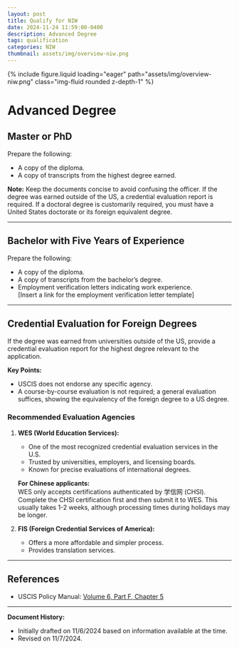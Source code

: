 ```yaml
---
layout: post
title: Qualify for NIW
date: 2024-11-24 11:59:00-0400
description: Advanced Degree
tags: qualification
categories: NIW
thumbnail: assets/img/overview-niw.png
---
```


<div class="row mt-3">
    <div class="col-sm mt-3 mt-md-0">
        {% include figure.liquid loading="eager" path="assets/img/overview-niw.png" class="img-fluid rounded z-depth-1" %}
    </div>
</div>

# Advanced Degree

## Master or PhD
Prepare the following:
- A copy of the diploma.
- A copy of transcripts from the highest degree earned.

**Note:** Keep the documents concise to avoid confusing the officer. If the degree was earned outside of the US, a credential evaluation report is required. If a doctoral degree is customarily required, you must have a United States doctorate or its foreign equivalent degree.

---

## Bachelor with Five Years of Experience
Prepare the following:
- A copy of the diploma.
- A copy of transcripts from the bachelor’s degree.
- Employment verification letters indicating work experience.  
  [Insert a link for the employment verification letter template]

---

## Credential Evaluation for Foreign Degrees
If the degree was earned from universities outside of the US, provide a credential evaluation report for the highest degree relevant to the application.

**Key Points:**
- USCIS does not endorse any specific agency.
- A course-by-course evaluation is not required; a general evaluation suffices, showing the equivalency of the foreign degree to a US degree.

### Recommended Evaluation Agencies
1. **WES (World Education Services):**
   - One of the most recognized credential evaluation services in the U.S.
   - Trusted by universities, employers, and licensing boards.
   - Known for precise evaluations of international degrees.

   **For Chinese applicants:**  
   WES only accepts certifications authenticated by 学信网 (CHSI). Complete the CHSI certification first and then submit it to WES. This usually takes 1-2 weeks, although processing times during holidays may be longer.

2. **FIS (Foreign Credential Services of America):**
   - Offers a more affordable and simpler process.
   - Provides translation services.

---

## References
- USCIS Policy Manual: [Volume 6, Part F, Chapter 5](https://www.uscis.gov/policy-manual/volume-6-part-f-chapter-5)

---

**Document History:**
- Initially drafted on 11/6/2024 based on information available at the time.
- Revised on 11/7/2024.
